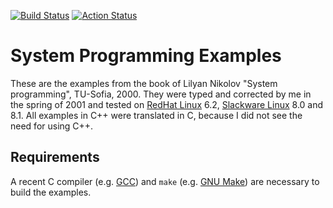 [![Build Status](https://travis-ci.com/gdsotirov/sys_prog.svg?branch=master)](https://travis-ci.com/gdsotirov/sys_prog)
[![Action Status](https://github.com/gdsotirov/sys_prog/workflows/C/C++%20CI/badge.svg)](https://github.com/gdsotirov/sys_prog/actions?query=workflow%3A%22C%2FC%2B%2B+CI%22)

# System Programming Examples

These are the examples from the book of Lilyan Nikolov "System programming",
TU-Sofia, 2000. They were typed and corrected by me in the spring of 2001 and
tested on [RedHat Linux](https://en.wikipedia.org/wiki/Red_Hat_Linux) 6.2,
[Slackware Linux](http://www.slackware.com/) 8.0 and 8.1. All examples in C++
were translated in C, because I did not see the need for using C++.

## Requirements

A recent C compiler (e.g. [GCC](https://gcc.gnu.org/)) and `make` (e.g.
[GNU Make](https://www.gnu.org/software/make/)) are necessary to build the
examples.

